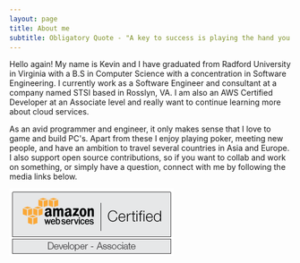 ```yaml
---
layout: page
title: About me
subtitle: Obligatory Quote - "A key to success is playing the hand you were dealt like it was the hand you wanted"
---
```


Hello again!
My name is Kevin and I have graduated from Radford University in Virginia with a B.S in Computer Science with a concentration in Software Engineering. I currently work as a Software Engineer and consultant at a company named STSI based in Rosslyn, VA. I am also an AWS Certified Developer at an Associate level and really want to continue learning more about cloud services.

As an avid programmer and engineer, it only makes sense that I love to game and build PC's. Apart from these I enjoy playing poker, meeting new people, and have an ambition to travel several countries in Asia and Europe. I also support open source contributions, so if you want to collab and work on something, or simply have a question, connect with me by following the media links below.

![alt text](/resume/Developer-Associate.png "AWS CDA")

